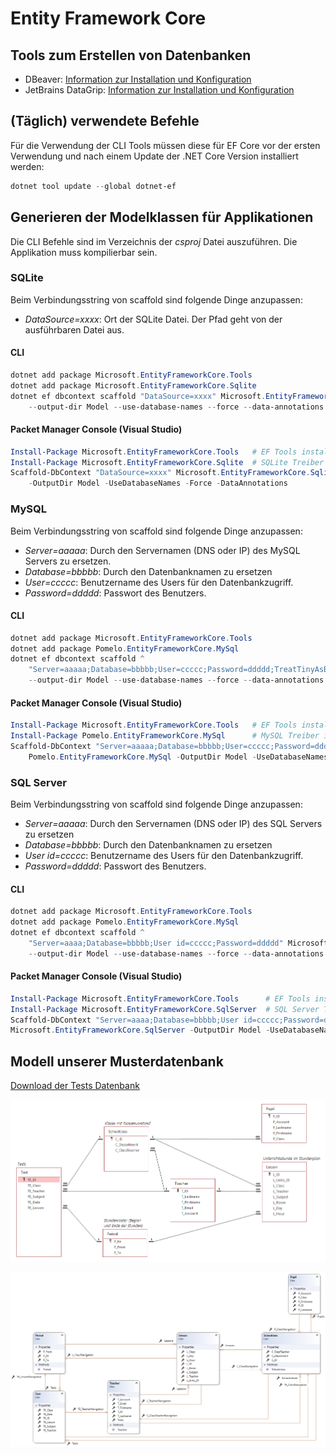# Entity Framework Core

## Tools zum Erstellen von Datenbanken

- DBeaver: [Information zur Installation und Konfiguration](Dbeaver.md)
- JetBrains DataGrip: [Information zur Installation und Konfiguration](DataGrip.md)

## (Täglich) verwendete Befehle

Für die Verwendung der CLI Tools müssen diese für EF Core vor der ersten Verwendung und nach einem
Update der .NET Core Version installiert werden:

```powershell
dotnet tool update --global dotnet-ef
```

## Generieren der Modelklassen für Applikationen

Die CLI Befehle sind im Verzeichnis der *csproj* Datei auszuführen. Die Applikation muss kompilierbar
sein.

### SQLite

Beim Verbindungsstring von scaffold sind folgende Dinge anzupassen:

- *DataSource=xxxx*: Ort der SQLite Datei. Der Pfad geht von der ausführbaren Datei aus.

#### CLI

```powershell
dotnet add package Microsoft.EntityFrameworkCore.Tools
dotnet add package Microsoft.EntityFrameworkCore.Sqlite
dotnet ef dbcontext scaffold "DataSource=xxxx" Microsoft.EntityFrameworkCore.Sqlite ^
    --output-dir Model --use-database-names --force --data-annotations
```

#### Packet Manager Console (Visual Studio)

```powershell
Install-Package Microsoft.EntityFrameworkCore.Tools   # EF Tools installieren
Install-Package Microsoft.EntityFrameworkCore.Sqlite  # SQLite Treiber installieren
Scaffold-DbContext "DataSource=xxxx" Microsoft.EntityFrameworkCore.Sqlite
    -OutputDir Model -UseDatabaseNames -Force -DataAnnotations
```

### MySQL

Beim Verbindungsstring von scaffold sind folgende Dinge anzupassen:

- *Server=aaaaa*: Durch den Servernamen (DNS oder IP) des MySQL Servers zu ersetzen.
- *Database=bbbbb*: Durch den Datenbanknamen zu ersetzen
- *User=ccccc*:  Benutzername des Users für den Datenbankzugriff.
- *Password=ddddd*: Passwort des Benutzers.

#### CLI

```powershell
dotnet add package Microsoft.EntityFrameworkCore.Tools
dotnet add package Pomelo.EntityFrameworkCore.MySql
dotnet ef dbcontext scaffold ^
    "Server=aaaaa;Database=bbbbb;User=ccccc;Password=ddddd;TreatTinyAsBoolean=true;" Pomelo.EntityFrameworkCore.MySql ^
    --output-dir Model --use-database-names --force --data-annotations
```

#### Packet Manager Console (Visual Studio)

```powershell
Install-Package Microsoft.EntityFrameworkCore.Tools   # EF Tools installieren
Install-Package Pomelo.EntityFrameworkCore.MySql      # MySQL Treiber installieren
Scaffold-DbContext "Server=aaaaa;Database=bbbbb;User=ccccc;Password=ddddd;TreatTinyAsBoolean=true;"
    Pomelo.EntityFrameworkCore.MySql -OutputDir Model -UseDatabaseNames -Force -DataAnnotations
```

### SQL Server

Beim Verbindungsstring von scaffold sind folgende Dinge anzupassen:

- *Server=aaaaa*: Durch den Servernamen (DNS oder IP) des SQL Servers zu ersetzen
- *Database=bbbbb*: Durch den Datenbanknamen zu ersetzen
- *User id=ccccc*:  Benutzername des Users für den Datenbankzugriff.
- *Password=ddddd*: Passwort des Benutzers.

#### CLI

```powershell
dotnet add package Microsoft.EntityFrameworkCore.Tools
dotnet add package Pomelo.EntityFrameworkCore.MySql 
dotnet ef dbcontext scaffold ^
    "Server=aaaa;Database=bbbbb;User id=ccccc;Password=ddddd" Microsoft.EntityFrameworkCore.SqlServer ^
    --output-dir Model --use-database-names --force --data-annotations
```

#### Packet Manager Console (Visual Studio)

```powershell
Install-Package Microsoft.EntityFrameworkCore.Tools      # EF Tools installieren
Install-Package Microsoft.EntityFrameworkCore.SqlServer  # SQL Server Treiber installieren
Scaffold-DbContext "Server=aaaa;Database=bbbbb;User id=ccccc;Password=ddddd" 
Microsoft.EntityFrameworkCore.SqlServer -OutputDir Model -UseDatabaseNames -Force -DataAnnotations
```

## Modell unserer Musterdatenbank

[Download der Tests Datenbank](Tests.db)

![](images/er_diagram.png)

![](images/classdiagram.png)
